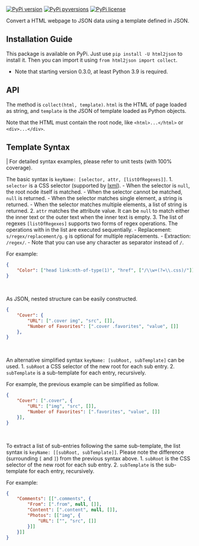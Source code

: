 [![PyPi version](https://img.shields.io/pypi/v/html2json.svg)](https://pypi.python.org/pypi/html2json/)
[![PyPi pyversions](https://img.shields.io/pypi/pyversions/html2json.svg)](https://pypi.python.org/pypi/html2json/)
[![PyPi license](https://img.shields.io/pypi/l/html2json.svg)](https://pypi.python.org/pypi/html2json/)

Convert a HTML webpage to JSON data using a template defined in JSON.

Installation Guide
----

This package is available on PyPi. Just use `pip install -U html2json` to install it. Then you can import it using `from html2json import collect`.

- Note that starting version 0.3.0, at least Python 3.9 is required.

API
----

The method is `collect(html, template)`. `html` is the HTML of page loaded as string, and `template` is the JSON of template loaded as Python objects.

Note that the HTML must contain the root node, like `<html>...</html>` or `<div>...</div>`.

Template Syntax
----

| For detailed syntax examples, please refer to unit tests (with 100% coverage).

The basic syntax is `keyName: [selector, attr, [listOfRegexes]]`.
    1. `selector` is a CSS selector (supported by [lxml](http://lxml.de/)).
        - When the selector is `null`, the root node itself is matched.
        - When the selector cannot be matched, `null` is returned.
        - When the selector matches single element, a string is returned.
        - When the selector matches multiple elements, a list of string is returned.
    2. `attr` matches the attribute value. It can be `null` to match either the inner text or the outer text when the inner text is empty.
    3. The list of regexes `[listOfRegexes]` supports two forms of regex operations. The operations with in the list are executed sequentially.
        - Replacement: `s/regex/replacement/g`. `g` is optional for multiple replacements.
        - Extraction: `/regex/`.
        - Note that you can use any character as separator instead of `/`.

For example:

```json
{
    "Color": ["head link:nth-of-type(1)", "href", ["/\\w+(?=\\.css)/"]],
}
```

<br/>

As JSON, nested structure can be easily constructed.

```json
{
    "Cover": {
        "URL": [".cover img", "src", []],
        "Number of Favorites": [".cover .favorites", "value", []]
    },
}
```

<br/>

An alternative simplified syntax `keyName: [subRoot, subTemplate]` can be used.
    1. `subRoot` a CSS selector of the new root for each sub entry.
    2. `subTemplate` is a sub-template for each entry, recursively.

For example, the previous example can be simplified as follow.

```json
{
    "Cover": [".cover", {
        "URL": ["img", "src", []],
        "Number of Favorites": [".favorites", "value", []]
    }],
}
```

<br/>

To extract a list of sub-entries following the same sub-template, the list syntax is `keyName: [[subRoot, subTemplate]]`. Please note the difference (surrounding `[` and `]`) from the previous syntax above.
    1. `subRoot` is the CSS selector of the new root for each sub entry.
    2. `subTemplate` is the sub-template for each entry, recursively.

For example:

```json
{
    "Comments": [[".comments", {
        "From": [".from", null, []],
        "Content": [".content", null, []],
        "Photos": [["img", {
            "URL": ["", "src", []]
        }]]
    }]]
}
```
